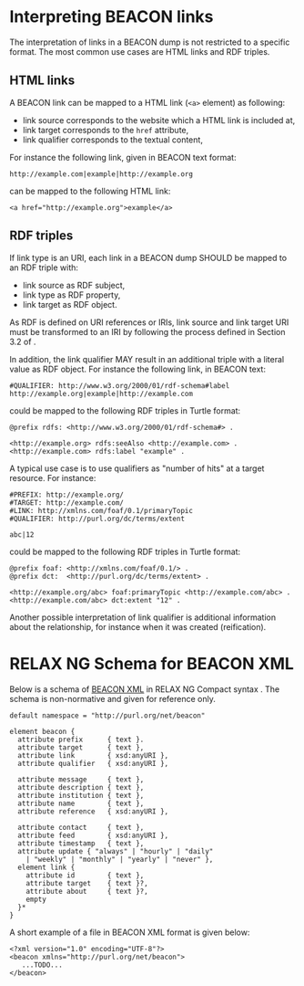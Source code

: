 # Interpreting BEACON links

The interpretation of links in a BEACON dump is not restricted to a specific
format. The most common use cases are HTML links and RDF triples.

## HTML links

A BEACON link can be mapped to a HTML link (`<a>` element) as following:

* link source corresponds to the website which a HTML link is included at,
* link target corresponds to the `href` attribute,
* link qualifier corresponds to the textual content,

For instance the following link, given in BEACON text format:

    http://example.com|example|http://example.org

can be mapped to the following HTML link:

    <a href="http://example.org">example</a>

## RDF triples

If link type is an URI, each link in a BEACON dump SHOULD be mapped to an RDF
triple with: 

* link source as RDF subject,
* link type as RDF property,
* link target as RDF object.

As RDF is defined on URI references or IRIs, link source and link target URI
must be transformed to an IRI by following the process defined in Section 3.2 
of [](#RFC3987).

In addition, the link qualifier MAY result in an additional triple with a
literal value as RDF object. For instance the following link, in BEACON text:

    #QUALIFIER: http://www.w3.org/2000/01/rdf-schema#label
    http://example.org|example|http://example.com

could be mapped to the following RDF triples in Turtle format:

    @prefix rdfs: <http://www.w3.org/2000/01/rdf-schema#> .
	
	<http://example.org> rdfs:seeAlso <http://example.com> .
    <http://example.com> rdfs:label "example" .

A typical use case is to use qualifiers as "number of hits" at a target
resource. For instance:

    #PREFIX: http://example.org/
    #TARGET: http://example.com/ 
	#LINK: http://xmlns.com/foaf/0.1/primaryTopic
    #QUALIFIER: http://purl.org/dc/terms/extent

    abc|12

could be mapped to the following RDF triples in Turtle format:

	@prefix foaf: <http://xmlns.com/foaf/0.1/> .
    @prefix dct:  <http://purl.org/dc/terms/extent> .

    <http://example.org/abc> foaf:primaryTopic <http://example.com/abc> .
    <http://example.com/abc> dct:extent "12" .

Another possible interpretation of link qualifier is additional information
about the relationship, for instance when it was created (reification).

# RELAX NG Schema for BEACON XML

Below is a schema of [BEACON XML](#beacon-xml-format) in RELAX NG Compact
syntax [](#RELAX-NGC). The schema is non-normative and given for reference
only.

    default namespace = "http://purl.org/net/beacon"

	element beacon {
	  attribute prefix      { text }.
	  attribute target      { text },
	  attribute link        { xsd:anyURI },
	  attribute qualifier   { xsd:anyURI },

	  attribute message     { text },
	  attribute description { text },
	  attribute institution { text },
	  attribute name        { text },
	  attribute reference   { xsd:anyURI },

	  attribute contact     { text },
	  attribute feed        { xsd:anyURI },
	  attribute timestamp   { text },
	  attribute update { "always" | "hourly" | "daily" 
	    | "weekly" | "monthly" | "yearly" | "never" },
	  element link {
	    attribute id        { text },
		attribute target    { text }?,
		attribute about     { text }?,
	    empty
	  }*
	}

A short example of a file in BEACON XML format is given below:

    <?xml version="1.0" encoding="UTF-8"?>
    <beacon xmlns="http://purl.org/net/beacon">
       ...TODO...
    </beacon>

